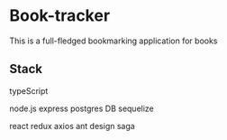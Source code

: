# Book-tracker

This is a full-fledged bookmarking application for books

## Stack

typeScript

node.js
express
postgres DB
sequelize

react
redux
axios
ant design
saga
